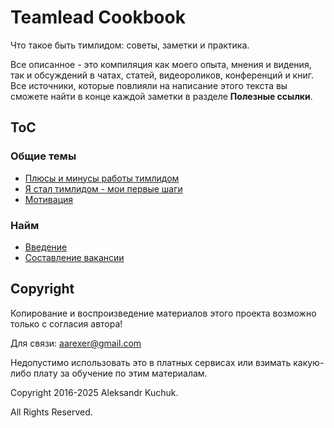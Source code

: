 # Teamlead Cookbook

Что такое быть тимлидом: советы, заметки и практика.

Все описанное - это компиляция как моего опыта, мнения и видения, так и обсуждений в чатах, статей, видеороликов, конференций и книг. Все источники, которые повлияли на написание этого текста вы сможете найти в конце каждой заметки в разделе **Полезные ссылки**.

## ToC

### Общие темы

* [Плюсы и минусы работы тимлидом](./teamlead_pros_cons.md)
* [Я стал тимлидом - мои первые шаги](./teamlead_first_steps.md)
* [Мотивация](./motivation.md)

### Найм

* [Введение](./recruitment/intro.md)
* [Составление вакансии](./recruitment/job_description.md)

## Copyright

Копирование и воспроизведение материалов этого проекта возможно только с согласия автора!

Для связи: <aarexer@gmail.com>

Недопустимо использовать это в платных сервисах или взимать какую-либо плату за обучение по этим материалам.

Copyright 2016-2025 Aleksandr Kuchuk.

All Rights Reserved.

